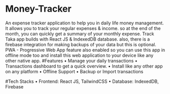 # Money-Tracker
An expense tracker application to help you in daily life money management. It allows you to track your regular expenses & income. so at the end of the month, you can quickly get a summary of your monthly expense. Track Taka app builds with React JS & IndexedDB database. also, there is a firebase integration for making backups of your data but this is optional. PWA - Progressive Web App feature also enabled so you can use this app in offline mode too and install this web application to your device like any other native app.
#Features
• Manage your daily transactions
• Transactions dashboard to get a quick overview.
• Install like any other app on any platform
• Offline Support
• Backup or Import transactions

 #Tech Stacks
• Frontend: React JS, TailwindCSS
• Database: IndexedDB, Firebase
